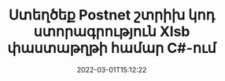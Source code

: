 ---
############################# Static ############################
layout: "auto-gen-signature"
date: 2022-03-01T15:12:22
draft: false
operation: Sign
signaturetype: Barcode
codetype: Postnet
fileformat: Xlsb
productName: .NET
lang: hy
productCode: net
otherformats: pdf doc docx docm dot dotm dotx odt ott rtf xls xlsx xlsm xlsb csv ods ots xltx xltm ppt pptx pps ppsx odp otp potx potm pptm ppsm png jpg bmp gif tiff svg webp wmf
breadcrumb: Put  Barcode signature on Xlsb for C#

############################# Head ############################
head_title: "eSign Xlsb փաստաթուղթը Postnet շտրիխ կոդով C#-ում"
head_description: "Ստեղծեք Postnet շտրիխ կոդի ստորագրություն և դրեք այն Xlsb փաստաթղթում .NET-ով` օգտագործելով մի քանի տող կոդ: Օգտագործեք GroupDocs Document Signature API-ը՝ տարբեր ֆայլերի ձևաչափեր ստորագրելու համար:"

############################# Header ############################
title: "Ստեղծեք Postnet շտրիխ կոդ ստորագրություն Xlsb փաստաթղթի համար C#-ում"
description: "Ստորագրեք ձեր Xlsb բիզնես փաստաթղթերը Postnet շտրիխ կոդով: Ստեղծեք շտրիխ կոդ ստորագրություն արագ և հեշտությամբ մի քանի տող կոդի միջոցով՝ ստորագրման տարբերակները կարգավորելու համար:"
bg_image: "https://cms.admin.containerize.com/templates/aspose/App_Themes/V3/images/bg/header1.png"
bg_overlay: false
button:
    enable: true

############################# SubMenu ############################
submenu:
    enable: true

    left:
        img_alt: "GroupDocs.Signature for .NET"
        image: "https://cms.admin.containerize.com/templates/groupdocs/images/product-logos/90x90-noborder/groupdocs-signature-net.png"
        product: "GroupDocs.Signature"
        platform: ".NET"



############################# About ############################
about:
    enable: true
    title: "GroupDocs.Signature for .NET շտրիխ ստորագրությունների API-ի մասին:"
    content: |
        [GroupDocs.Signature for .NET](https://products.groupdocs.com/signature/net/) արագ և հեշտ API է՝ թվային փաստաթղթերի էլեկտրոնային ստորագրումը կառավարելու համար՝ օգտագործելով շտրիխ կոդերի տեսակները, ինչպիսիք են UPCA, UPCE, EAN13, EAN14, Code39, Code39Extended, Code128, Codabar, Postnet, ISBN: , ITF14 և շատ ուրիշներ: Հաճախորդները կարող են հեշտությամբ ստեղծել շտրիխ կոդեր, որոնք տրամադրում են պահանջվող տեքստը և տեղադրել դրանք PDF-ի, Microsoft Office Words փաստաթղթերի, Microsoft Office Excel աշխատանքային գրքույկների, MS PowerPoint ներկայացումների, Adobe Photoshop ֆայլերի և պատկերի տարբեր ձևաչափերի վրա: Փաստաթղթերում տեղադրված շտրիխ կոդերը կարող են թարմացվել, որոնվել, ստուգվել, ջնջվել կամ նախադիտվել: Ավելին, շտրիխ կոդերի հարմարեցումն ապահովված է:
    

############################# Steps ############################
steps:
    enable: true
    title_left: "Xlsb-ը Barcode-ով C#-ով ստորագրելու քայլեր"
    content_left: |
        [GroupDocs.Signature for .NET](https://products.groupdocs.com/signature/net/) հնարավորություն է տալիս արագ և հեշտությամբ ստորագրել Xlsb փաստաթղթերը Barcode ստորագրություններով:
        
        * Ստեղծեք Signature դասի օրինակ, որը տրամադրում է Xlsb ֆայլ, որը պետք է ստորագրվի որպես ճանապարհ կամ հիշողության հոսք
        * Տեղադրեք SignOptions դասը և սահմանեք բոլոր պահանջվող տվյալները:
        * Հրավիրեք Signature.Sign() մեթոդը՝ փոխանցելով ելքային Xlsb ֆայլը կամ հիշողության հոսքը

    title_right: " Համակարգի պահանջները"
    content_right: |
        GroupDocs.Signature for .NET-ն աջակցվում է բոլոր հիմնական հարթակներում և օպերացիոն համակարգերում: Նախքան ստորև նշված կոդը գործարկելը, խնդրում ենք համոզվել, որ ձեր համակարգում տեղադրված են հետևյալ նախադրյալները.

        * Օպերացիոն համակարգեր՝ Microsoft Windows, Linux, MacOS
        * Մշակման միջավայրեր՝ Microsoft Visual Studio, Xamarin, MonoDevelop
        * Frameworks: .NET Framework, .NET Standard, .NET Core, Mono
        * Ստացեք վերջին GroupDocs.Signature for .NET-ը [Nuget]-ից (https://www.nuget.org/packages/groupdocs.signature)
         
    code: |
        ```csharp    
        
        // Set up input Xlsb file
        string filePath = "input.xlsb";
        // Set up output file
        string outputFilePath = "output.xlsb";

        // Instantiate Signature for input file
        using (var signature = new GroupDocs.Signature.Signature(filePath))
        {
                // create barcode option with predefined barcode text
                var options = new BarcodeSignOptions("BC12345678")
                {
                    // setup Barcode encoding type
                    EncodeType = BarcodeTypes.Postnet,

                    // set signature position
                    Left = 50,
                    Top = 50,
                    Width = 200,
                    Height = 50                                        
                };
                
                // sign Xlsb document
                SignResult result = signature.Sign(outputFilePath, options);
        }

        ```

############################# Demos ############################
demos:
    enable: true
    title: "Xlsb փաստաթղթերի ստորագրում Barcode Live Demo-ով"
    content: |
       Ստորագրեք Xlsb ֆայլը տարբեր ստորագրություններով հենց հիմա՝ այցելելով [GroupDocs.Signature App](https://products.groupdocs.app/signature/family) կայքը: Անվճար առցանց ցուցադրություն սպասում է ձեզ:

        
############################# About Formats ############################
about_formats:
    enable: true
    format:
        # format loop
        - icon: "fas fa-barcode"
          title: "About Postnet Barcode"
          content: |
            POSTNET-ը (Փոստային թվային կոդավորման տեխնիկա) շտրիխ կոդի սիմվոլիկան է, որն օգտագործվում է Միացյալ Նահանգների փոստային ծառայության կողմից՝ փոստ ուղղելու համար:
          characterset: |
             Թվային թվեր (0-9):
          textcapacity: |
             Մինչև 11 նիշ:
          image: |
             iVBORw0KGgoAAAANSUhEUgAAACcAAAAjCAYAAAAXMhMjAAAAAXNSR0IArs4c6QAAAARnQU1BAACxjwv8YQUAAAAJcEhZcwAADsMAAA7DAcdvqGQAAACeSURBVFhH7c7BCkMxEELR/P9Pp1LoRrCXpi4Cbw5kIRKZtS82x52a407Ncae+HrfWer8Pyr+i/3NcQv/nuIT+z3EJ/X/Ocf9mlxuhsXZ2uREaa2eXG6Gxdna5ERprZ5cbobF2drkRGmtnlxuhsXZ2uREaa2eXG6Gxdna5ERprZ5cbobF2drkRGmtnlxuhsXZ2ubnAHHdqjjt18XF7vwDevzbHqsQWPwAAAABJRU5ErkJggg==

          link: ""

############################# More Formats ############################
more_formats:
    enable: true
    title: "Այլ աջակցվող Barcode ստորագրություններ C#-ի համար"
    content: |
        "Դուք կարող եք նաև ստորագրել Xlsb ստորագրության այլ տեսակներով: Խնդրում ենք տեսնել ստորև ներկայացված ցուցակը:"
    format: 
        
       
back_to_top:
    enable: true
---